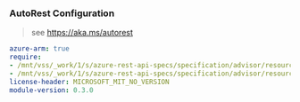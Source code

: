 ### AutoRest Configuration

> see https://aka.ms/autorest

``` yaml
azure-arm: true
require:
- /mnt/vss/_work/1/s/azure-rest-api-specs/specification/advisor/resource-manager/readme.md
- /mnt/vss/_work/1/s/azure-rest-api-specs/specification/advisor/resource-manager/readme.go.md
license-header: MICROSOFT_MIT_NO_VERSION
module-version: 0.3.0
```